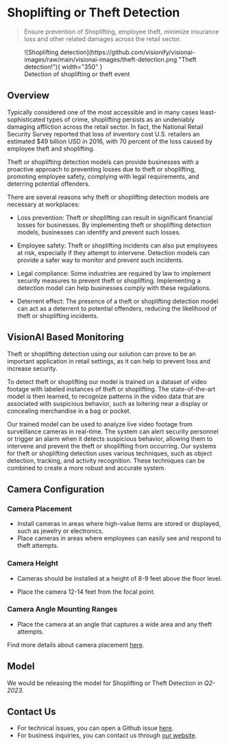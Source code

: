 # **Shoplifting or Theft Detection**

> Ensure prevention of Shoplifting, employee theft, minimize insurance loss and other related damages across the retail sector.

<figure markdown>
  ![Shoplifting detection](https://github.com/visionify/visionai-images/raw/main/visionai-images/theft-detection.png "Theft detection!"){ width="350" }
  <figcaption>Detection of shoplifting or theft event</figcaption>
</figure>


## Overview

Typically considered one of the most accessible and in many cases least-sophisticated types of crime, shoplifting persists as an undeniably damaging affliction across the retail sector. In fact, the National Retail Security Survey reported that loss of inventory cost U.S. retailers an estimated $49 billion USD in 2016, with 70 percent of the loss caused by employee theft and shoplifting.

Theft or shoplifting detection models can provide businesses with a proactive approach to preventing losses due to theft or shoplifting, promoting employee safety, complying with legal requirements, and deterring potential offenders.

There are several reasons why theft or shoplifting detection models are necessary at workplaces:

- Loss prevention: Theft or shoplifting can result in significant financial losses for businesses. By implementing theft or shoplifting detection models, businesses can identify and prevent such losses.

- Employee safety: Theft or shoplifting incidents can also put employees at risk, especially if they attempt to intervene. Detection models can provide a safer way to monitor and prevent such incidents.

- Legal compliance: Some industries are required by law to implement security measures to prevent theft or shoplifting. Implementing a detection model can help businesses comply with these regulations.

- Deterrent effect: The presence of a theft or shoplifting detection model can act as a deterrent to potential offenders, reducing the likelihood of theft or shoplifting incidents.

## VisionAI Based Monitoring

Theft or shoplifting detection using our solution can prove to be an important application in retail settings, as it can help to prevent loss and increase security. 

To detect theft or shoplifting our model is trained on a dataset of video footage with labeled instances of theft or shoplifting. The state-of-the-art model is then learned, to recognize patterns in the video data that are associated with suspicious behavior, such as loitering near a display or concealing merchandise in a bag or pocket.

Our trained model can be used to analyze live video footage from surveillance cameras in real-time. The system can alert security personnel or trigger an alarm when it detects suspicious behavior, allowing them to intervene and prevent the theft or shoplifting from occurring. Our systems for theft or shoplifting detection uses various techniques, such as object detection, tracking, and activity recognition. These techniques can be combined to create a more robust and accurate system.



## Camera Configuration

### Camera Placement

- Install cameras in areas where high-value items are stored or displayed, such as jewelry or electronics.
- Place cameras in areas where employees can easily see and respond to theft attempts.

### Camera Height

- Cameras should be installed at a height of 8-9 feet above the floor level.

- Place the camera 12-14 feet from the focal point.

### Camera Angle Mounting Ranges

- Place the camera at an angle that captures a wide area and any theft attempts.

Find more details about camera placement [here](../overview/cameras.md).

## Model

We would be releasing the model for Shoplifting or Theft Detection in *Q2-2023*.

## Contact Us

- For technical issues, you can open a Github issue [here](https://github.com/visionify/visionai).
- For business inquiries, you can contact us through [our website](https://visionify.ai/contact).